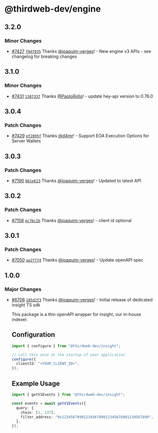 # @thirdweb-dev/engine

## 3.2.0

### Minor Changes

- [#7427](https://github.com/thirdweb-dev/js/pull/7427) [`f9d7935`](https://github.com/thirdweb-dev/js/commit/f9d7935d848cbb2dea3f5204d5bff69cd0c3a921) Thanks [@joaquim-verges](https://github.com/joaquim-verges)! - New engine v3 APIs - see changelog for breaking changes

## 3.1.0

### Minor Changes

- [#7431](https://github.com/thirdweb-dev/js/pull/7431) [`1387337`](https://github.com/thirdweb-dev/js/commit/1387337955a38f1527266b0a6146bb18d86426aa) Thanks [@PaoloRollo](https://github.com/PaoloRollo)! - update hey-api version to 0.76.0

## 3.0.4

### Patch Changes

- [#7429](https://github.com/thirdweb-dev/js/pull/7429) [`ef2895f`](https://github.com/thirdweb-dev/js/commit/ef2895fa2c30b8b8b5250dadb05e3f5d125c9e4d) Thanks [@d4mr](https://github.com/d4mr)! - Support EOA Execution Options for Server Wallets

## 3.0.3

### Patch Changes

- [#7190](https://github.com/thirdweb-dev/js/pull/7190) [`861e623`](https://github.com/thirdweb-dev/js/commit/861e623a1b7519bcac09c0c6d975cad2c0c5be4f) Thanks [@joaquim-verges](https://github.com/joaquim-verges)! - Updated to latest API

## 3.0.2

### Patch Changes

- [#7158](https://github.com/thirdweb-dev/js/pull/7158) [`ec7bc2b`](https://github.com/thirdweb-dev/js/commit/ec7bc2bb1e58f1a45d01eec0f308bc0f86479050) Thanks [@joaquim-verges](https://github.com/joaquim-verges)! - client id optional

## 3.0.1

### Patch Changes

- [#7050](https://github.com/thirdweb-dev/js/pull/7050) [`ae2ff74`](https://github.com/thirdweb-dev/js/commit/ae2ff743c05be7267e904ece9098601794b10dd9) Thanks [@joaquim-verges](https://github.com/joaquim-verges)! - Update openAPI spec

## 1.0.0

### Major Changes

- [#6706](https://github.com/thirdweb-dev/js/pull/6706) [`185d2f3`](https://github.com/thirdweb-dev/js/commit/185d2f309c349e37ac84bd3a2ce5a1c9c7011083) Thanks [@joaquim-verges](https://github.com/joaquim-verges)! - Initial release of dedicated insight TS sdk

  This package is a thin openAPI wrapper for insight, our in-house indexer.

  ## Configuration

  ```ts
  import { configure } from "@thirdweb-dev/insight";

  // call this once at the startup of your application
  configure({
    clientId: "<YOUR_CLIENT_ID>",
  });
  ```

  ## Example Usage

  ```ts
  import { getV1Events } from "@thirdweb-dev/insight";

  const events = await getV1Events({
    query: {
      chain: [1, 137],
      filter_address: "0x1234567890123456789012345678901234567890",
    },
  });
  ```
